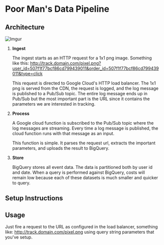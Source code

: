 # Poor Man's Data Pipeline

## Architecture
![Imgur](http://imgur.com/jQi50rm.jpg)

1. **Ingest**

	The ingest starts as an HTTP request for a 1x1 png image. Something like this: http://track.domain.com/pixel.png?user_id=507f1f77bcf86cd799439011&order_id=507f1f77bcf86cd799439011&type=click

	This request is directed to Google Cloud's HTTP load balancer. The 1x1 png is served from the CDN, the request is logged, and the log message is published to a Pub/Sub topic. The entire log message ends up in Pub/Sub but the most important part is the URL since it contains the parameters we are interested in tracking.

2. **Process**

	A Google cloud function is subscribed to the Pub/Sub topic where the log messages are streaming. Every time a log message is published, the cloud function runs with that message as an input.

	This function is simple. It parses the request url, extracts the important parameters, and uploads the result to BigQuery.

3. **Store**

	BigQuery stores all event data. The data is partitioned both by user id and date. When a query is performed against BigQuery, costs will remain low because each of these datasets is much smaller and quicker to query.

## Setup Instructions

## Usage
Just fire a request to the URL as configured in the load balancer, something like: http://track.domain.com/pixel.png using query string parameters that you've setup.
